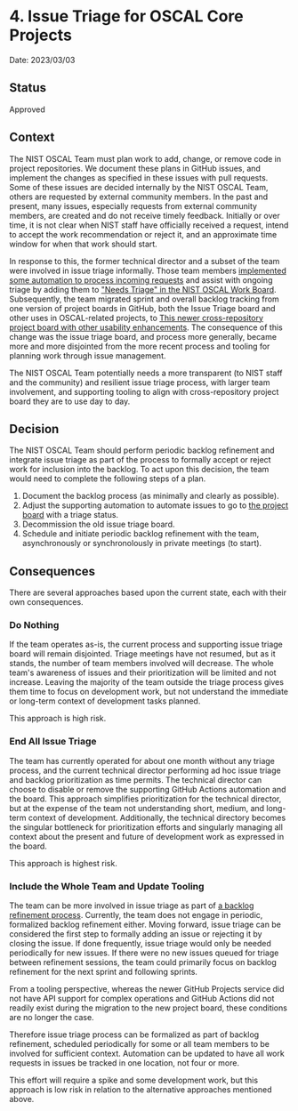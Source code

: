 # 4. Issue Triage for OSCAL Core Projects

Date: 2023/03/03

## Status

Approved

## Context

The NIST OSCAL Team must plan work to add, change, or remove code in project repositories. We document these plans in GitHub issues, and implement the changes as specified in these issues with pull requests. Some of these issues are decided internally by the NIST OSCAL Team, others are requested by external community members. In the past and present, many issues, especially requests from external community members, are created and do not receive timely feedback. Initially or over time, it is not clear when NIST staff have officially received a request, intend to accept the work recommendation or reject it, and an approximate time window for when that work should start.

In response to this, the former technical director and a subset of the team were involved in issue triage informally. Those team members [implemented some automation to process incoming requests](https://github.com/usnistgov/OSCAL/blob/60918cd3fc5508b69b71e8691b071108dab46ec9/.github/workflows/issue-triage.yml) and assist with ongoing triage by adding them to ["Needs Triage" in the NIST OSCAL Work Board](https://github.com/orgs/usnistgov/projects/25). Subsequently, the team migrated sprint and overall backlog tracking from one version of project boards in GitHub, both the Issue Triage board and other uses in OSCAL-related projects, to [This newer cross-repository project board with other usability enhancements](https://github.com/orgs/usnistgov/projects/25/). The consequence of this change was the issue triage board, and process more generally, became more and more disjointed from the more recent process and tooling for planning work through issue management.

The NIST OSCAL Team potentially needs a more transparent (to NIST staff and the community) and resilient issue triage process, with larger team involvement, and supporting tooling to align with cross-repository project board they are to use day to day.

## Decision

The NIST OSCAL Team should perform periodic backlog refinement and integrate issue triage as part of the process to formally accept or reject work for inclusion into the backlog. To act upon this decision, the team would need to complete the following steps of a plan.

1. Document the backlog process (as minimally and clearly as possible).
1. Adjust the supporting automation to automate issues to go to [the project board](https://github.com/orgs/usnistgov/projects/25) with a triage status.
1. Decommission the old issue triage board.
1. Schedule and initiate periodic backlog refinement with the team, asynchronously or synchronolously in private meetings (to start).

## Consequences

There are several approaches based upon the current state, each with their own consequences.

### Do Nothing

If the team operates as-is, the current process and supporting issue triage board will remain disjointed. Triage meetings have not resumed, but as it stands, the number of team members involved will decrease. The whole team's awareness of issues and their prioritization will be limited and not increase. Leaving the majority of the team outside the triage process gives them time to focus on development work, but not understand the immediate or long-term context of development tasks planned.

This approach is high risk.

### End All Issue Triage

The team has currently operated for about one month without any triage process, and the current technical director performing ad hoc issue triage and backlog prioritization as time permits. The technical director can choose to disable or remove the supporting GitHub Actions automation and the board. This approach simplifies prioritization for the technical director, but at the expense of the team not understanding short, medium, and long-term context of development. Additionally, the technical directory becomes the singular bottleneck for prioritization efforts and singularly managing all context about the present and future of development work as expressed in the board.

This approach is highest risk.

### Include the Whole Team and Update Tooling

The team can be more involved in issue triage as part of [a backlog refinement process](https://www.scrum.org/resources/blog/product-backlog-refinement-explained-13). Currently, the team does not engage in periodic, formalized backlog refinement either. Moving forward, issue triage can be considered the first step to formally adding an issue or rejecting it by closing the issue. If done frequently, issue triage would only be needed periodically for new issues. If there were no new issues queued for triage between refinement sessions, the team could primarily focus on backlog refinement for the next sprint and following sprints.

From a tooling perspective, whereas the newer GitHub Projects service did not have API support for complex operations and GitHub Actions did not readily exist during the migration to the new project board, these conditions are no longer the case.

Therefore issue triage process can be formalized as part of backlog refinement, scheduled periodically for some or all team members to be involved for sufficient context. Automation can be updated to have all work requests in issues be tracked in one location, not four or more.

This effort will require a spike and some development work, but this approach is low risk in relation to the alternative approaches mentioned above.
